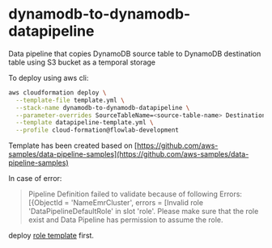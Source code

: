 # dynamodb-to-dynamodb-datapipeline

Data pipeline that copies DynamoDB source table to DynamoDB destination table using S3 bucket as a temporal storage

To deploy using aws cli:
```sh
aws cloudformation deploy \
  --template-file template.yml \
  --stack-name dynamodb-to-dynamodb-datapipeline \
  --parameter-overrides SourceTableName=<source-table-name> DestinationTableName=<destination-table-name> \
  --template datapipeline-template.yml \
  --profile cloud-formation@flowlab-development
```

Template has been created based on [https://github.com/aws-samples/data-pipeline-samples](https://github.com/aws-samples/data-pipeline-samples)

In case of error: 
> Pipeline Definition failed to validate because of following Errors: [{ObjectId = 'NameEmrCluster', errors = 
[Invalid role 'DataPipelineDefaultRole' in slot 'role'. Please make sure that the role exist and Data Pipeline 
has permission to assume the role.

deploy [role template](../datapipeline-default-role) first.